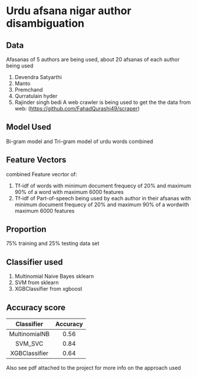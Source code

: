 # Urdu afsana nigar author disambiguation
## Data
Afasanas of 5 authors are being used, about 20 afsanas of each author being used
1. Devendra Satyarthi
2. Manto
3. Premchand
4. Qurratulain hyder 
5. Rajinder singh bedi
A web crawler is being used to get the the data from web:
(https://github.com/FahadQurashi49/scraper) 

## Model Used
Bi-gram model and Tri-gram model of urdu words combined
## Feature Vectors
combined Feature vecrtor of:
1. Tf-idf of words with minimum document frequecy of 20% and maximum 90% of a word
with maximum 6000 features
2. Tf-idf of Part-of-speech being used by each author in their afsanas with minimum document frequecy of 
20% and maximum 90% of a wordwith maximum 6000 features
## Proportion
75% training and 25% testing data set
## Classifier used
1. Multinomial Naive Bayes sklearn
2. SVM from sklearn
3. XGBClassifier from xgboost
## Accuracy score

|   Classifier  | Accuracy |
|:-------------:|:--------:|
| MultinomialNB |   0.56   |
|    SVM_SVC    |   0.84   |
| XGBClassifier |   0.64   |

Also see pdf attached to the project for more info on the approach used

